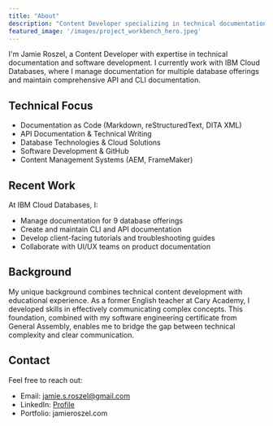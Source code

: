 ```yaml
---
title: "About"
description: "Content Developer specializing in technical documentation and software development"
featured_image: '/images/project_workbench_hero.jpeg'
---
```


I'm Jamie Roszel, a Content Developer with expertise in technical documentation and software development. I currently work with IBM Cloud Databases, where I manage documentation for multiple database offerings and maintain comprehensive API and CLI documentation.

## Technical Focus
- Documentation as Code (Markdown, reStructuredText, DITA XML)
- API Documentation & Technical Writing
- Database Technologies & Cloud Solutions
- Software Development & GitHub
- Content Management Systems (AEM, FrameMaker)

## Recent Work
At IBM Cloud Databases, I:
- Manage documentation for 9 database offerings
- Create and maintain CLI and API documentation
- Develop client-facing tutorials and troubleshooting guides
- Collaborate with UI/UX teams on product documentation

## Background
My unique background combines technical content development with educational experience. As a former English teacher at Cary Academy, I developed skills in effectively communicating complex concepts. This foundation, combined with my software engineering certificate from General Assembly, enables me to bridge the gap between technical complexity and clear communication.

## Contact
Feel free to reach out:
- Email: jamie.s.roszel@gmail.com
- LinkedIn: [Profile](https://www.linkedin.com/in/jamie-roszel-59a2a395/)
- Portfolio: jamieroszel.com